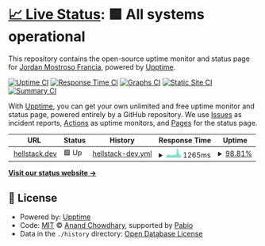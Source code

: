 # [📈 Live Status](https://hellstackdev.github.io/Uptime-Monitor): <!--live status--> **🟩 All systems operational**

This repository contains the open-source uptime monitor and status page for [Jordan Mostroso Francia](https://hellstackdev.github.io/Uptime-Monitor), powered by [Upptime](https://github.com/upptime/upptime).

[![Uptime CI](https://github.com/hellstackdev/Uptime-Monitor/workflows/Uptime%20CI/badge.svg)](https://github.com/hellstackdev/Uptime-Monitor/actions?query=workflow%3A%22Uptime+CI%22)
[![Response Time CI](https://github.com/hellstackdev/Uptime-Monitor/workflows/Response%20Time%20CI/badge.svg)](https://github.com/hellstackdev/Uptime-Monitor/actions?query=workflow%3A%22Response+Time+CI%22)
[![Graphs CI](https://github.com/hellstackdev/Uptime-Monitor/workflows/Graphs%20CI/badge.svg)](https://github.com/hellstackdev/Uptime-Monitor/actions?query=workflow%3A%22Graphs+CI%22)
[![Static Site CI](https://github.com/hellstackdev/Uptime-Monitor/workflows/Static%20Site%20CI/badge.svg)](https://github.com/hellstackdev/Uptime-Monitor/actions?query=workflow%3A%22Static+Site+CI%22)
[![Summary CI](https://github.com/hellstackdev/Uptime-Monitor/workflows/Summary%20CI/badge.svg)](https://github.com/hellstackdev/Uptime-Monitor/actions?query=workflow%3A%22Summary+CI%22)

With [Upptime](https://upptime.js.org), you can get your own unlimited and free uptime monitor and status page, powered entirely by a GitHub repository. We use [Issues](https://github.com/hellstackdev/Uptime-Monitor/issues) as incident reports, [Actions](https://github.com/hellstackdev/Uptime-Monitor/actions) as uptime monitors, and [Pages](https://hellstackdev.github.io/Uptime-Monitor) for the status page.

<!--start: status pages-->
<!-- This summary is generated by Upptime (https://github.com/upptime/upptime) -->
<!-- Do not edit this manually, your changes will be overwritten -->
<!-- prettier-ignore -->
| URL | Status | History | Response Time | Uptime |
| --- | ------ | ------- | ------------- | ------ |
| <img alt="" src="https://icons.duckduckgo.com/ip3/hellstack.dev.ico" height="13"> [hellstack.dev](https://hellstack.dev/) | 🟩 Up | [hellstack-dev.yml](https://github.com/hellstackdev/Uptime-Monitor/commits/HEAD/history/hellstack-dev.yml) | <details><summary><img alt="Response time graph" src="./graphs/hellstack-dev/response-time-week.png" height="20"> 1265ms</summary><br><a href="https://hellstackdev.github.io/Uptime-Monitor/history/hellstack-dev"><img alt="Response time 865" src="https://img.shields.io/endpoint?url=https%3A%2F%2Fraw.githubusercontent.com%2Fhellstackdev%2FUptime-Monitor%2FHEAD%2Fapi%2Fhellstack-dev%2Fresponse-time.json"></a><br><a href="https://hellstackdev.github.io/Uptime-Monitor/history/hellstack-dev"><img alt="24-hour response time 1802" src="https://img.shields.io/endpoint?url=https%3A%2F%2Fraw.githubusercontent.com%2Fhellstackdev%2FUptime-Monitor%2FHEAD%2Fapi%2Fhellstack-dev%2Fresponse-time-day.json"></a><br><a href="https://hellstackdev.github.io/Uptime-Monitor/history/hellstack-dev"><img alt="7-day response time 1265" src="https://img.shields.io/endpoint?url=https%3A%2F%2Fraw.githubusercontent.com%2Fhellstackdev%2FUptime-Monitor%2FHEAD%2Fapi%2Fhellstack-dev%2Fresponse-time-week.json"></a><br><a href="https://hellstackdev.github.io/Uptime-Monitor/history/hellstack-dev"><img alt="30-day response time 957" src="https://img.shields.io/endpoint?url=https%3A%2F%2Fraw.githubusercontent.com%2Fhellstackdev%2FUptime-Monitor%2FHEAD%2Fapi%2Fhellstack-dev%2Fresponse-time-month.json"></a><br><a href="https://hellstackdev.github.io/Uptime-Monitor/history/hellstack-dev"><img alt="1-year response time 865" src="https://img.shields.io/endpoint?url=https%3A%2F%2Fraw.githubusercontent.com%2Fhellstackdev%2FUptime-Monitor%2FHEAD%2Fapi%2Fhellstack-dev%2Fresponse-time-year.json"></a></details> | <details><summary><a href="https://hellstackdev.github.io/Uptime-Monitor/history/hellstack-dev">98.81%</a></summary><a href="https://hellstackdev.github.io/Uptime-Monitor/history/hellstack-dev"><img alt="All-time uptime 99.79%" src="https://img.shields.io/endpoint?url=https%3A%2F%2Fraw.githubusercontent.com%2Fhellstackdev%2FUptime-Monitor%2FHEAD%2Fapi%2Fhellstack-dev%2Fuptime.json"></a><br><a href="https://hellstackdev.github.io/Uptime-Monitor/history/hellstack-dev"><img alt="24-hour uptime 91.66%" src="https://img.shields.io/endpoint?url=https%3A%2F%2Fraw.githubusercontent.com%2Fhellstackdev%2FUptime-Monitor%2FHEAD%2Fapi%2Fhellstack-dev%2Fuptime-day.json"></a><br><a href="https://hellstackdev.github.io/Uptime-Monitor/history/hellstack-dev"><img alt="7-day uptime 98.81%" src="https://img.shields.io/endpoint?url=https%3A%2F%2Fraw.githubusercontent.com%2Fhellstackdev%2FUptime-Monitor%2FHEAD%2Fapi%2Fhellstack-dev%2Fuptime-week.json"></a><br><a href="https://hellstackdev.github.io/Uptime-Monitor/history/hellstack-dev"><img alt="30-day uptime 99.73%" src="https://img.shields.io/endpoint?url=https%3A%2F%2Fraw.githubusercontent.com%2Fhellstackdev%2FUptime-Monitor%2FHEAD%2Fapi%2Fhellstack-dev%2Fuptime-month.json"></a><br><a href="https://hellstackdev.github.io/Uptime-Monitor/history/hellstack-dev"><img alt="1-year uptime 99.79%" src="https://img.shields.io/endpoint?url=https%3A%2F%2Fraw.githubusercontent.com%2Fhellstackdev%2FUptime-Monitor%2FHEAD%2Fapi%2Fhellstack-dev%2Fuptime-year.json"></a></details>

<!--end: status pages-->

[**Visit our status website →**](https://hellstackdev.github.io/Uptime-Monitor)

## 📄 License

- Powered by: [Upptime](https://github.com/upptime/upptime)
- Code: [MIT](./LICENSE) © [Anand Chowdhary](https://anandchowdhary.com), supported by [Pabio](https://pabio.com)
- Data in the `./history` directory: [Open Database License](https://opendatacommons.org/licenses/odbl/1-0/)
